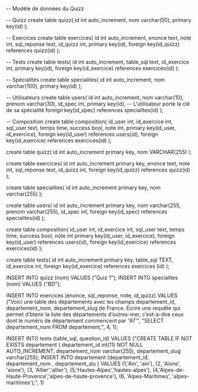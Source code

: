  -- Modèle de données du Quizz

-- Quizz
create table quizz(
  id int auto_increment,
  nom varchar(50),
  primary key(id)
);

-- Exercices
create table exercices(
  id int auto_increment,
  enonce text,
  note int,
  sql_reponse text,
  id_quizz int,
  primary key(id),
  foreign key(id_quizz) references quizz(id)
);

-- Tests
create table tests(
  id int auto_increment,
  table_sql text,
  id_exercice int,
  primary key(id),
  foreign key(id_exercice) references exercices(id)
);

-- Spécialités
create table specialites(
  id int auto_increment,
  nom varchar(100),
  primary key(id)
);

-- Utilisateurs
create table users(
  id int auto_increment,
  nom varchar(10),
  prenom varchar(30),
  id_spec int,
  primary key(id),
  -- L'utilisateur porte la clé de sa spécialité
  foreign key(id_spec) references specialites(id)
);


-- Composition
create table composition(
  id_user int,
  id_exercice int,
  sql_user text,
  temps time,
  success bool,
  note int,
  primary key(id_user, id_exercice),
  foreign key(id_user) references users(id),
  foreign key(id_exercice) references exercices(id)
);

create table quizz(
    id int auto_increment primary key,
    nom VARCHAR(255)
);
    
create table exercices(
    id int auto_increment primary key,
    enonce text,
    note int,
    sql_reponse text,
    id_quizz int,
    foreign key(id_quizz) references quizz(id)
);
    
create table specialites(
    id int auto_increment primary key,
    nom varchar(255)
);

create table users(
    id int auto_increment primary key,
    nom varchar(255,
    prenom varchar(255),
    id_spec int,
    foreign key(id_spec) references specialites(id)
);
  
create table composition(
    id_user int,
    id_exercice int,
    sql_user text,
    temps time,
    success bool,
    note int
    primary key(id_user, id_exercice),
    foreign key(id_user) references users(id),
    foreign key(id_exercice) references exercices(id)
);
    
  create table tests(
    id int auto_increment primary key,
    table_sql  TEXT,
    id_exercice int,
    foreign key(id_exercice) references exercices (id)
);

INSERT INTO quizz (nom) VALUES ("Quiz 1");
INSERT INTO specialites (nom) VALUES ("BD");
  
INSERT INTO exercices (enonce, sql_reponse, note, id_quizz)
VALUES ("Voici une table des departements avec les champs departement_id, departement_nom, departement_slug de France. Ecrire une requête qui permet d'btenir la liste des départements d’outres-mer, c’est-à-dire ceux dont le numéro de département commencent par '97'", "SELECT departement_nom FROM departement;", 4, 1);

INSERT INTO tests (table_sql, question_id)
VALUES ("CREATE TABLE IF NOT EXISTS departement ( departement_id int(11) NOT NULL AUTO_INCREMENT, departement_nom       varchar(255), departement_slug varchar(255); INSERT INTO departement (departement_id, departement_nom , departement_slu ) VALUES (1,'Ain', 'ain'), (2, 'Aisne', 'aisne'), (3, 'Allier','allier'), (5,'Hautes-Alpes','hautes-alpes'), (4,'Alpes-de-Haute-Provence','alpes-de-haute-provence'), (6, 'Alpes-Maritimes', 'alpes-maritimes');", 1)


